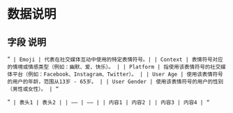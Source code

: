 # 数据说明
## 字段	   说明

“`
| Emoji | 代表在社交媒体互动中使用的特定表情符号。|
| Context | 表情符号对应的情境或情感类型（例如：幽默、爱、快乐）。 |
| Platform | 指使用该表情符号的社交媒体平台（例如：Facebook、Instagram、Twitter）。 |
| User Age | 使用该表情符号的用户的年龄，范围从13岁 - 65岁。 |
| User Gender | 使用该表情符号的用户的性别（男性或女性）。 |
“`

“`
| 表头1 | 表头2 |
| —— | —— |
| 内容1 | 内容2 |
| 内容3 | 内容4 |
“`
